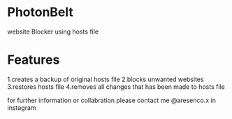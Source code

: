 # PhotonBelt
website Blocker using hosts file

# Features
  1.creates a backup of original hosts file
  2.blocks unwanted websites
  3.restores hosts file
  4.removes all changes that has been made to hosts file

for further information or collabration please contact me @aresenco.x in instagram 
